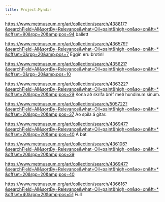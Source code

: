 ```yaml
---
title: Project:Myndir
---
```


https://www.metmuseum.org/art/collection/search/438817?&searchField=All&sortBy=Relevance&what=Oil+paint&high=on&ao=on&ft=*&offset=80&rpp=20&amp;pos=94 ballett

https://www.metmuseum.org/art/collection/search/436579?&searchField=All&sortBy=Relevance&what=Oil+paint&high=on&ao=on&ft=*&offset=0&rpp=20&amp;pos=7 Eggin eru brotin!

https://www.metmuseum.org/art/collection/search/435621?&searchField=All&sortBy=Relevance&what=Oil+paint&high=on&ao=on&ft=*&offset=0&rpp=20&amp;pos=10

https://www.metmuseum.org/art/collection/search/436322?&searchField=All&sortBy=Relevance&what=Oil+paint&high=on&ao=on&ft=*&offset=20&rpp=20&amp;pos=29 Kona að skrifa bréf með hundinum sínum.

https://www.metmuseum.org/art/collection/search/505722?&searchField=All&sortBy=Relevance&what=Oil+paint&high=on&ao=on&ft=*&offset=20&rpp=20&amp;pos=37 Að spila á gítar.

https://www.metmuseum.org/art/collection/search/436947?&searchField=All&sortBy=Relevance&what=Oil+paint&high=on&ao=on&ft=*&offset=20&rpp=20&amp;pos=40 Á bát

https://www.metmuseum.org/art/collection/search/436106?&searchField=All&sortBy=Relevance&what=Oil+paint&high=on&ao=on&ft=*&offset=20&rpp=20&amp;pos=39

https://www.metmuseum.org/art/collection/search/436947?&searchField=All&sortBy=Relevance&what=Oil+paint&high=on&ao=on&ft=*&offset=20&rpp=20&amp;pos=40

https://www.metmuseum.org/art/collection/search/436616?&searchField=All&sortBy=Relevance&what=Oil+paint&high=on&ao=on&ft=*&offset=40&rpp=20&amp;pos=51 Full